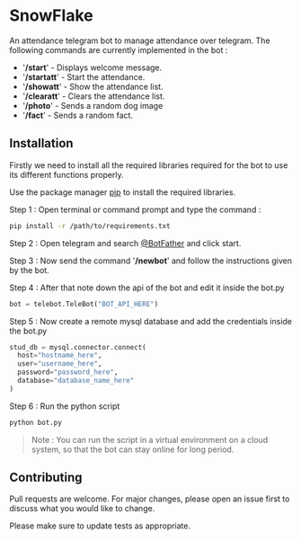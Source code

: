 # SnowFlake

An attendance telegram bot to manage attendance over telegram.
The following commands are currently implemented in the bot :
- '**/start**' - Displays welcome message.
- '**/startatt**' - Start the attendance.
- '**/showatt**' - Show the attendance list.
- '**/clearatt**' - Clears the attendance list.
- '**/photo**' - Sends a random dog image
- '**/fact**' - Sends a random fact.

## Installation
Firstly we need to install all the required libraries required for the bot to use its different functions properly.

Use the package manager [pip](https://pip.pypa.io/en/stable/) to install the required libraries.

Step 1 : Open terminal or command prompt and type the command :
```bash
pip install -r /path/to/requirements.txt
```
Step 2 : Open telegram and search [@BotFather](https://telegram.me/BotFather) and click start.

Step 3 : Now send the command '**/newbot**' and follow the instructions given by the bot.

Step 4 : After that note down the api of the bot and edit it inside the bot.py
```python
bot = telebot.TeleBot("BOT_API_HERE")
```

Step 5 : Now create a remote mysql database and add the credentials inside the bot.py
```python
stud_db = mysql.connector.connect(
  host="hostname_here",
  user="username_here",
  password="password_here",
  database="database_name_here"
)
```

Step 6 : Run the python script

```bash
python bot.py
```


>Note : You can run the script in a virtual environment on a cloud system, so that the bot can stay online for long period.



## Contributing

Pull requests are welcome. For major changes, please open an issue first
to discuss what you would like to change.

Please make sure to update tests as appropriate.
